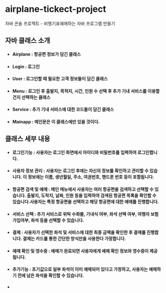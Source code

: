 # airplane-tickect-project  
자바 콘솔 프로젝트 - 비행기표예매하는 자바 프로그램 만들기

## 자바 클래스 소개  

- #### Airplane : 항공편   정보가   담긴   클래스
- #### Login : 로그인
- #### User : 로그인할    때   필요한    고객   정보들이    담긴   클래스
- #### Menu : 로그인   후   출발지, 목적지, 시간, 인원    수   선택   후   추가   기내    서비스를    이용할 건지   선택하는   클래스
- #### Service :  추가   기내    서비스에    대한   코드들이    담긴    클래스
- #### Mainapp : 메인문은   이   클래스에만    있을   것이다.


## 클래스 세부 내용  

- #### 로그인기능 : 사용자는 로그인 화면에서 아이디와 비밀번호를 입력하여 로그인합니다.

- #### 사용자 정보 관리 : 사용자는 로그인 후에는 자신의 정보를 확인하고 관리할 수 있습니다. 이 정보에는 이름, 생년월일, 주소, 여권번호, 핸드폰 번호 등이 포함됩니다.

- #### 항공편 검색 및 예매 : 메인 메뉴에서 사용자는 여러 항공편을 검색하고 선택할 수 있습니다. 출발지, 도착지, 날짜, 인원 등을 입력하여 검색된 항공편 목록을 확인할 수 있습니다.사용자는 특정 항공편을 선택하고 해당 항공편에 대한 예매를 진행합니다.

- #### 서비스 선택 : 추가 서비스로 위탁 수화물, 기내식 여부, 좌석 선택 여부, 여행자 보험 가입여부, 좌석 등을 선택할 수 있습니다.

- #### 결제 : 사용자가 선택한 좌석 및 서비스에 대한 최종 금액을 확인한 후 결제를 진행합니다. 결제는 카드를 통한 간단한 방식만을 사용한다 가정합니다.

- #### 예매 확인 및 영수증 : 예매가 완료되면 사용자에게 예매 확인 정보와 영수증이 제공됩니다.

- #### 추가기능 : 초기값으로 일부 좌석이 이미 예매되어 있다고 가정하고, 사용자는 예매하기 전에 남은 좌석을 확인할 수 있습니다.
- 
